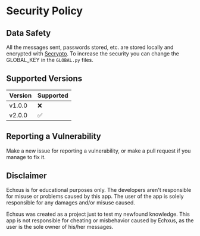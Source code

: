 # Security Policy

## Data Safety
All the messages sent, passwords stored, etc. are stored locally and encrypted with [Secrypto](https://github.com/aahan0511/Secrypto). To increase the security you can change the GLOBAL_KEY in the `GLOBAL.py` files.

## Supported Versions

| Version | Supported |
|---------|-----------|
| v1.0.0  | ❌         |
| v2.0.0  | ✅         |
 
## Reporting a Vulnerability
Make a new issue for reporting a vulnerability, or make a pull request if you manage to fix it.

## Disclaimer
Echxus is for educational purposes only. The developers aren't responsible for misuse or problems caused by this app. The user of the app is solely responsible for any damages and/or misuse caused.

Echxus was created as a project just to test my newfound knowledge. This app is not responsible for cheating or misbehavior caused by Echxus, as the user is the sole owner of his/her messages.